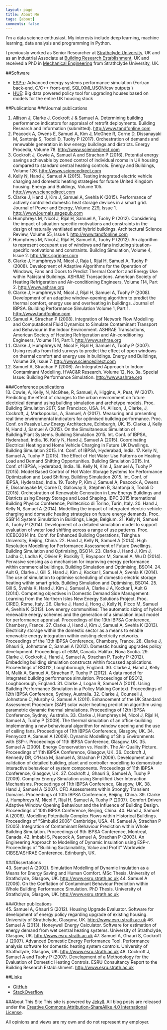 ```yaml
---
layout: page
title: About Me
tags: [about]
comments: false
---
```


I'm a data science enthusiast. My interests include deep learning, machine learning, data analysis and programming in Python.

I previously worked as Senior Researcher at [Strathclyde University](https://www.strath.ac.uk/), UK and as an Industrial Associate at [Building Research Establishment](https://www.bregroup.com/), UK and received a PhD in [Mechanical Engineering](https://www.strath.ac.uk/research/energysystemsresearchunit/) from Strathclyde University, UK.

##Software

* [ESP-r](http://www.esru.strath.ac.uk/applications/esp-r/): Advanced energy systems performance simulation  (Fortran back-end, C/C++ front-end, SQL/XML/JSON/csv outputs )
* [HUE](http://www.esru.strath.ac.uk/applications/hue/): Big data powered policy tool for upgrading houses based on models for the entire UK housing stock

##Publications
###Journal publications  
1. Allison J, Clarke J, Cockroft J & Samuel A. Determining building performance indicators for appraisal of retrofit deployments. Building Research and Information (submitted). http://www.tandfonline.com
2. Peacock A, Owens E, Samuel A, Kim J, McGhee R, Corne D, Dissanayaki M, Santonja S, Todoli D, Tuohy P (2017). Orchestration of demands and renewable generation in low energy buildings and districts. Energy Procedia, Volume 78. http://www.sciencedirect.com
3. Cockroft J, Cowie A, Samuel A and Strachan P (2016). Potential energy savings achievable by zoned control of individual rooms in UK housing compared to standard central heating controls. Energy and Buildings, Volume 126. http://www.sciencedirect.com
4. Kelly N, Hand J, Samuel A (2015). Testing integrated electric vehicle charging and domestic heating strategies for future United Kingdom housing. Energy and Buildings, Volume 105. http://www.sciencedirect.com
5. Clarke J, Hand J, Kim J, Samuel A, Svehla K (2015). Performance of actively controlled domestic heat storage devices in a smart grid. Journal of Power and Energy, Volume 229, Issue 1. http://www.journals.sagepub.com
6. Humphreys M, Nicol J, Rijal H, Samuel A, Tuohy P (2012). Considering the impact of situation-specific motivations and constraints in the design of naturally ventilated and hybrid buildings. Architectural Science Review, Volume 55, Issue 1. http://www.tandfonline.com
7. Humphreys M, Nicol J, Rijal H, Samuel A, Tuohy P (2012). An algorithm to represent occupant use of windows and fans including situation-specific motivations and constraints. Building Simulation, Volume 4, Issue 2. http://link.springer.com
8. Clarke J, Humphreys M, Nicol J, Raja I, Rijal H, Samuel A, Tuohy P (2008). Development of Adaptive Algorithms for the Operation of Windows, Fans and Doors to Predict Thermal Comfort and Energy Use within Pakistani Buildings. ASHRAE Transactions. American Society of Heating Refrigeration and Air-conditioning Engineers, Volume 114, Part 2. http://www.ashrae.org
9. Clarke J, Humphreys M, Nicol J, Rijal H, Samuel A, Tuohy P (2008). Development of an adaptive window-opening algorithm to predict the thermal comfort, energy use and overheating in buildings. Journal of IBPSA. Building Performance Simulation Volume 1, Part 1. http://www.tandfonline.com
10. Samuel A, Strachan P (2008). Integration of Network Flow Modelling and Computational Fluid Dynamics to Simulate Contaminant Transport and Behaviour in the Indoor Environment. ASHRAE Transactions, American Society of Heating Refrigeration and Air-conditioning Engineers, Volume 114, Part 1. http://www.ashrae.org
11. Clarke J, Humphreys M, Nicol F, Rijal H, Samuel A, Tuohy P (2007). Using results from field surveys to predict the effect of open windows on thermal comfort and energy use in buildings. Energy and Buildings, Volume 39, Issue 7. http://www.sciencedirect.com
12. Samuel A, Strachan P (2006). An Integrated Approach to Indoor Contaminant Modelling. HVAC&R Research. Volume 12, No. 3a. Special Issue: Building Performance Simulation. http://www.ashrae.org

###Conference publications  
13. Cowie, A, Kelly, N, McGhee, R, Samuel, A, Higgins, A, Peat, W (2017). Predicting the effect of changes to the urban environment on future electrical demand using building simulation and archetype models. Proc. Building Simulation 2017, San Francisco, USA.
14. Allison, J, Clarke, J, Cockroft, J, Markopoulos, A, Samuel, A (2017). Measuring and presenting real time environmental indicators for optimised building performance. Proc. Conf. on Passive Low Energy Architecture, Edinburgh, UK.
15. Clarke J, Kelly N, Hand J, Samuel A (2015). On the Simultaneous Simulation of Building/Plant Systems. Building Simulation 2015. Int. Conf. of IBPSA, Hyderabad, India.
16. Kelly N, Hand J, Samuel A (2015). Coordinating Electrical Heating and Home Vehicle Charging in Future UK Dwellings.  Building Simulation 2015. Int. Conf. of IBPSA, Hyderabad, India.
17. Kelly N, Samuel A, Tuohy P (2015). The Effect of Hot Water Use Patterns on Heating Load and Demand Shifting Opportunities.  Building Simulation 2015. Int. Conf. of IBPSA, Hyderabad, India.
18. Kelly N, Kim J, Samuel A, Tuohy P (2015). Model Based Control of Hot Water Storage Systems for Performance Optimization and Load Shifting.  Building Simulation 2015. Int. Conf. of IBPSA, Hyderabad, India.
19. Tuohy P, Kim J, Samuel A, Peacock A, Owens E, Dissanayake M, Corne D, Galloway S, Stephen B, Santonja S, Todoli D (2015). Orchestration of Renewable Generation in Low Energy Buildings and Districts using Energy Storage and Load Shaping. IBPC 2015 International Building Physics Conference, Politecnico di Torino, Turin, Italy.
20. Hand J, Kelly N, Samuel A (2014). Modelling the impact of integrated electric vehicle charging and domestic heating strategies on future energy demands. Proc. SSB’14 System Simulation in Buildings, Liege, Belgium.
21. Kelly N, Samuel A, Tuohy P (2014). Development of a detailed simulation model to support evaluation of water load shifting across a range of use patterns. Proc. ICEBO2014 Int. Conf. for Enhanced Building Operations, Tsinghua University, Beijing, China.
22. Hand J, Kelly N, Samuel A (2014). High Resolution Modelling for Performance Assessment of Future Dwellings. Building Simulation and Optimising, BSO14.
23. Clarke J, Hand J, Kim J, Ladha C, Ladha K, Olivier P, Roskilly T, Royapoor M, Samuel A, Wu D (2014). Pervasive sensing as a mechanism for improving energy performance within commercial buildings. Building Simulation and Optimising, BSO14.
24. Ault G, Clarke J, Gill S, Hand J, Kim J, Kockar I, Samuel A, Svehla K (2014). The use of simulation to optimise scheduling of domestic electric storage heating within smart grids. Building Simulation and Optimising, BSO14.
25. Gill S, Svehla K, Hand J, Kim J, Samuel A, Clarke J A, Kockar I, Ault G (2014). Competing objectives in Domestic Demand Side Management: Learning from the Northern Isles New Energy Solutions Project. Proc. CIRED, Rome, Italy.
26. Clarke J, Hand J, Hong J, Kelly N, Picco M, Samuel A, Svehla K (2013). Low energy communities: The automatic sizing of hybrid renewable energy schemes and the generation of a simulation input model for performance appraisal. Proceedings of the 13th IBPSA Conference, Chambery, France.
27. Clarke J, Hand J, Kim J, Samuel A, Svehla K (2013). Electricity storage within the domestic sector as a means to enable renewable energy integration within existing electricity networks. Proceedings of the 13th IBPSA Conference, Chambery, France.
28. Clarke J, Ghauri S, Johnstone C, Samuel A (2012). Domestic housing upgrades policy development. Proceedings of eSIM, Canada. Halifax, Nova Scotia.
29. Clarke J, Cockroft J, Hand J, Samuel A, Strachan P, Tuohy P (2012). Embedding building simulation constructs within focussed applications. Proceedings of BSO12, Loughborough, England.
30. Clarke J, Hand J, Kelly N, Malik A, Samuel A, Strachan P, Tuohy P (2012). A data model for integrated building performance simulation. Proceedings of BSO12, Loughborough, England.
31. Clarke J, Logan R, Samuel A (2011). Using Building Performance Simulation in a Policy Making Context. Proceedings of 12th IBPSA Conference, Sydney, Australia.
32. Clarke J, Counsell J, Johnstone C, Murphy G, Samuel A (2011). Enhancement of the UK Standard Assessment Procedure (SAP) solar water heating prediction algorithm using parametric dynamic thermal simulations. Proceedings of 12th IBPSA Conference, Sydney, Australia.
33. Clarke J, Humphreys M, Nicol J, Rijal H, Samuel A, Tuohy P (2009). The thermal simulation of an office-building implementing a new behavioural algorithm for window opening and the use of ceiling fans. Proceedings of 11th IBPSA Conference, Glasgow, UK.
34. Pennycott A, Samuel A (2009). Dynamic Modelling of Ship Environments with ESP-r. Proceedings of 11th IBPSA Conference, Glasgow, UK.
35. Samuel A (2009). Energy Conservation vs. Health. The Air Quality Picture. Proceedings of 11th IBPSA Conference, Glasgow, UK.
36. Cockroft J, Kennedy DR, O'Hara M, Samuel A, Strachan P (2009). Development and validation of detailed building, plant and controller modelling to demonstrate interactive behaviour of system components. Proceedings of 11th IBPSA Conference, Glasgow, UK.
37. Cockroft J, Ghauri S, Samuel A, Tuohy P (2009). Complex Energy Simulation using Simplified User Interaction Mechanisms. Proceedings of 11th IBPSA Conference, Glasgow, UK.
38. Hand J, Samuel A (2007). CFD Assessments within Strongly Transient Domains. Proceedings of 10th IBPSA Conference, Beijing, China.
39. Clarke J, Humphreys M, Nicol F, Rijal H, Samuel A, Tuohy P (2007). Comfort Driven Adaptive Window Opening Behaviour and the Influence of Building Design. Proceedings of 10th IBPSA Conference, Beijing, China.
40. Hand J, Samuel A (2006). Modelling Potentially Complex Flows within Historical Buildings. Proceedings of "Simbuild 2006" Cambridge, USA.
41. Samuel A, Strachan P (2005). Integration of Contaminant Behaviour Prediction within Whole Building Simulation. Proceedings of 9th IBPSA Conference, Montreal, Canada.
42. Imbabi S, Peacock A, Samuel A, Strachan P (2003). An Engineering Approach to Modelling of Dynamic Insulation using ESP-r. Proceedings of "Building Sustainability, Value and Profit" Worldwide CIBSE/ASHRAE Conference. Edinburgh, UK.  

###Dissertations  
43. Samuel A (2002). Simulation Modelling of Dynamic Insulation as a Means for Energy Saving and Human Comfort. MSc Thesis. University of Strathclyde, Glasgow, UK. http://www.esru.strath.ac.uk
44. Samuel A (2006). On the Conflation of Contaminant Behaviour Prediction within Whole Building Performance Simulation. PhD Thesis. University of Strathclyde, Glasgow, UK. http://www.esru.strath.ac.uk  

###Other publications  
45. Samuel A, Ghauri S (2012). Housing Upgrade Evaluator. Software for development of energy policy regarding upgrade of existing housing. University of Strathclyde, Glasgow, UK. http://www.esru.strath.ac.uk
46. Samuel A (2013). Honeywell Energy Calculator. Software for estimation of energy demand from wet central heating systems. University of Strathclyde, Glasgow, UK. http://www.esru.strath.ac.uk
47. Samuel A, Ghauri S, Cockroft J (2007). Advanced Domestic Energy Performance Tool. Performance analysis software for domestic heating system controls. University of Strathclyde, Glasgow, UK. http://www.esru.strath.ac.uk
48. Cockroft J, Samuel A and Tuohy P (2007). Development of a Methodology for the Evaluation of Domestic Heating Controls. ESRU Consultancy Report to the Building Research Establishment. http://www.esru.strath.ac.uk

##Links
* [GitHub](https://github.com/aizaz-samuel)
* [StackOverflow](https://stackoverflow.com/users/13591395/aizazsamuel)

##About This Site
This site is powered by [Jekyll](http://jekyllrb.com/). All blog posts are released under the [Creative Commons Attribution-ShareAlike 4.0 International License](http://creativecommons.org/licenses/by-sa/4.0/).

All opinions and views are my own and do not represent my employer.
